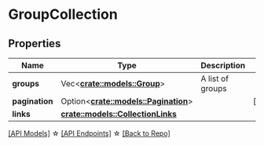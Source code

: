 # GroupCollection

## Properties

Name | Type | Description | Notes
------------ | ------------- | ------------- | -------------
**groups** | Vec<**[crate::models::Group](Group.md)**> | A list of groups | 
**pagination** | Option<[**crate::models::Pagination**](Pagination.md)> |  | [optional]
**links** | [**crate::models::CollectionLinks**](CollectionLinks.md) |  | 

[[API Models]](./README.md#documentation-for-models) ☆ [[API Endpoints]](./README.md#documentation-for-api-endpoints) ☆ [[Back to Repo]](../README.md)


